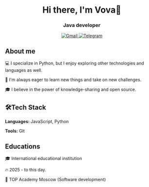 <div id="header" align="center">
<h1>Hi there, I'm Vova👋</h1>
<h3>Java developer</h3>
<a href="linkedin-url">
<img src="https://img.shields.io/badge/Gmail-D14836?logo=gmail&logoColor=white" alt="Gmail"/>
  <img src="https://img.shields.io/badge/Telegram-2CA5E0?logo=telegram&logoColor=white" alt="Telegram"/>
</a>
</div>
  
<h2>About me</h2>

💻 I specialize in Python, but I enjoy exploring other technologies and languages as well.

🚀 I'm always eager to learn new things and take on new challenges.

🎓 I believe in the power of knowledge-sharing and open source.

##

<h2>🛠️Tech Stack</h2>

**Languages:** JavaScript, Python

**Tools:** Git

##

<h2>Educations</h2>

🎓 International educational institution

🔥 2025 - to this day.

📕 TOP Academy Moscow (Software development) 
